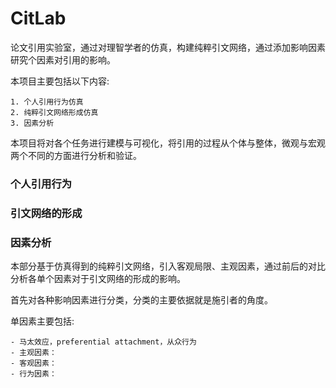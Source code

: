 # CitLab
论文引用实验室，通过对理智学者的仿真，构建纯粹引文网络，通过添加影响因素研究个因素对引用的影响。

本项目主要包括以下内容:

    1. 个人引用行为仿真
    2. 纯粹引文网络形成仿真
    3. 因素分析

本项目将对各个任务进行建模与可视化，将引用的过程从个体与整体，微观与宏观两个不同的方面进行分析和验证。

### 个人引用行为



### 引文网络的形成



### 因素分析
本部分基于仿真得到的纯粹引文网络，引入客观局限、主观因素，通过前后的对比分析各单个因素对于引文网络的形成的影响。

首先对各种影响因素进行分类，分类的主要依据就是施引者的角度。

单因素主要包括:

    - 马太效应，preferential attachment，从众行为
    - 主观因素：
    - 客观因素：
    - 行为因素：


